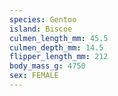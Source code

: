 ```yaml
---
species: Gentoo
island: Biscoe
culmen_length_mm: 45.5
culmen_depth_mm: 14.5
flipper_length_mm: 212
body_mass_g: 4750
sex: FEMALE
---
```

